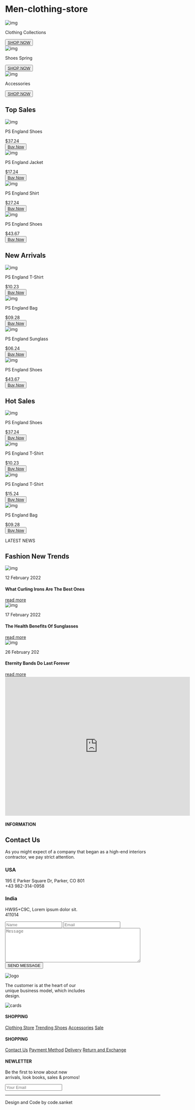# Men-clothing-store

<section id="collection">
    <div class="collections container">
        <div class="content">
            <img src="https://i.postimg.cc/Xqmwr12c/clothing.webp" alt="img" />
            <div class="img-content">
                <p>Clothing Collections</p>
                <button><a href="#sellers">SHOP NOW</a></button>
            </div>
        </div>
        <div class="content2">
            <img src="https://i.postimg.cc/8CmBZH5N/shoes.webp" alt="img" />
            <div class="img-content2">
                <p>Shoes Spring</p>
                <button><a href="#sellers">SHOP NOW</a></button>
            </div>
        </div>
        <div class="content3">
            <img src="https://i.postimg.cc/MHv7KJYp/access.webp" alt="img" />
            <div class="img-content3">
                <p>Accessories</p>
                <button><a href="#sellers">SHOP NOW</a></button>
            </div>
        </div>
    </div>
</section>
<section id="sellers">
    <div class="seller container">
        <h2>Top Sales</h2>
        <div class="best-seller">
            <div class="best-p1">
                <img src="https://i.postimg.cc/8CmBZH5N/shoes.webp" alt="img">
                <div class="best-p1-txt">
                    <div class="name-of-p">
                        <p>PS England Shoes</p>
                    </div>
                    <div class="rating">
                        <i class='bx bxs-star'></i>
                        <i class='bx bxs-star'></i>
                        <i class='bx bxs-star'></i>
                        <i class='bx bx-star'></i>
                        <i class='bx bx-star'></i>
                    </div>
                    <div class="price">
                        &dollar;37.24
                        <div class="colors">
                            <i class='bx bxs-circle red'></i>
                            <i class='bx bxs-circle blue'></i>
                            <i class='bx bxs-circle white'></i>
                        </div>
                    </div>
                    <div class="buy-now">
                        <button><a href="https://codepen.io/sanketbodke/full/mdprZOq">Buy  Now</a></button>
                    </div>
                    <!-- <div class="add-cart">
                        <button>Add To Cart</button>
                    </div> -->
                </div>
            </div>
            <div class="best-p1">
                <img src="https://i.postimg.cc/76X9ZV8m/Screenshot_from_2022-06-03_18-45-12.png" alt="img">
                <div class="best-p1-txt">
                    <div class="name-of-p">
                        <p>PS England Jacket</p>
                    </div>
                    <div class="rating">
                        <i class='bx bxs-star'></i>
                        <i class='bx bxs-star'></i>
                        <i class='bx bx-star'></i>
                        <i class='bx bx-star'></i>
                        <i class='bx bx-star'></i>
                    </div>
                    <div class="price">
                        &dollar;17.24
                        <div class="colors">
                            <i class='bx bxs-circle green'></i>
                            <i class='bx bxs-circle grey'></i>
                            <i class='bx bxs-circle brown'></i>
                        </div>
                    </div>
                    <div class="buy-now">
                        <button><a href="https://codepen.io/sanketbodke/full/mdprZOq">Buy  Now</a></button>
                    </div>
                </div>
            </div>
            <div class="best-p1">
                <img src="https://i.postimg.cc/j2FhzSjf/bs2.png" alt="img">
                <div class="best-p1-txt">
                    <div class="name-of-p">
                        <p>PS England Shirt</p>
                    </div>
                    <div class="rating">
                        <i class='bx bxs-star'></i>
                        <i class='bx bxs-star'></i>
                        <i class='bx bxs-star'></i>
                        <i class='bx bxs-star'></i>
                        <i class='bx bx-star'></i>
                    </div>
                    <div class="price">
                        &dollar;27.24
                        <div class="colors">
                            <i class='bx bxs-circle brown'></i>
                            <i class='bx bxs-circle green'></i>
                            <i class='bx bxs-circle blue'></i>
                        </div>
                    </div>
                    <div class="buy-now">
                        <button><a href="https://codepen.io/sanketbodke/full/mdprZOq">Buy  Now</a></button>
                    </div>
                </div>
            </div>
            <div class="best-p1">
                <img src="https://i.postimg.cc/QtjSDzPF/bs3.png" alt="img">
                <div class="best-p1-txt">
                    <div class="name-of-p">
                        <p>PS England Shoes</p>
                    </div>
                    <div class="rating">
                        <i class='bx bxs-star'></i>
                        <i class='bx bxs-star'></i>
                        <i class='bx bxs-star'></i>
                        <i class='bx bxs-star'></i>
                        <i class='bx bxs-star'></i>
                    </div>
                    <div class="price">
                        &dollar;43.67
                        <div class="colors">
                            <i class='bx bxs-circle red'></i>
                            <i class='bx bxs-circle grey'></i>
                            <i class='bx bxs-circle blue'></i>
                        </div>
                    </div>
                    <div class="buy-now">
                        <button><a href="https://codepen.io/sanketbodke/full/mdprZOq">Buy  Now</a></button>
                    </div>
                </div>
            </div>
        </div>
    </div>
    <div class="seller container">
        <h2>New Arrivals</h2>
        <div class="best-seller">
            <div class="best-p1">
                <img src="https://i.postimg.cc/fbnB2yfj/na1.png" alt="img">
                <div class="best-p1-txt">
                    <div class="name-of-p">
                        <p>PS England T-Shirt</p>
                    </div>
                    <div class="rating">
                        <i class='bx bxs-star'></i>
                        <i class='bx bxs-star'></i>
                        <i class='bx bxs-star'></i>
                        <i class='bx bxs-star'></i>
                        <i class='bx bxs-star'></i>
                    </div>
                    <div class="price">
                        &dollar;10.23
                        <div class="colors">
                            <i class='bx bxs-circle blank'></i>
                            <i class='bx bxs-circle blue'></i>
                            <i class='bx bxs-circle brown'></i>
                        </div>
                    </div>
                    <div class="buy-now">
                        <button><a href="https://codepen.io/sanketbodke/full/mdprZOq">Buy  Now</a></button>
                    </div>
                </div>
            </div>
            <div class="best-p1">
                <img src="https://i.postimg.cc/zD02zJq8/na2.png" alt="img">
                <div class="best-p1-txt">
                    <div class="name-of-p">
                        <p>PS England Bag</p>
                    </div>
                    <div class="rating">
                        <i class='bx bxs-star'></i>
                        <i class='bx bx-star'></i>
                        <i class='bx bx-star'></i>
                        <i class='bx bx-star'></i>
                        <i class='bx bx-star'></i>
                    </div>
                    <div class="price">
                        &dollar;09.28
                        <div class="colors">
                            <i class='bx bxs-circle brown'></i>
                            <i class='bx bxs-circle red'></i>
                            <i class='bx bxs-circle green'></i>
                        </div>
                    </div>
                    <div class="buy-now">
                        <button><a href="https://codepen.io/sanketbodke/full/mdprZOq">Buy  Now</a></button>
                    </div>
                </div>
            </div>
            <div class="best-p1">
                <img src="https://i.postimg.cc/Dfj5VBcz/sunglasses1.jpg" alt="img">
                <div class="best-p1-txt">
                    <div class="name-of-p">
                        <p>PS England Sunglass</p>
                    </div>
                    <div class="rating">
                        <i class='bx bxs-star'></i>
                        <i class='bx bxs-star'></i>
                        <i class='bx bxs-star'></i>
                        <i class='bx bxs-star'></i>
                        <i class='bx bxs-star'></i>
                    </div>
                    <div class="price">
                        &dollar;06.24
                        <div class="colors">
                            <i class='bx bxs-circle grey'></i>
                            <i class='bx bxs-circle blank'></i>
                            <i class='bx bxs-circle blank'></i>
                        </div>
                    </div>
                    <div class="buy-now">
                        <button><a href="https://codepen.io/sanketbodke/full/mdprZOq">Buy  Now</a></button>
                    </div>
                </div>
            </div>
            <div class="best-p1">
                <img src="https://i.postimg.cc/FszW12Kc/na4.png" alt="img">
                <div class="best-p1-txt">
                    <div class="name-of-p">
                        <p>PS England Shoes</p>
                    </div>
                    <div class="rating">
                        <i class='bx bxs-star'></i>
                        <i class='bx bxs-star'></i>
                        <i class='bx bxs-star'></i>
                        <i class='bx bxs-star'></i>
                        <i class='bx bxs-star'></i>
                    </div>
                    <div class="price">
                        &dollar;43.67
                        <div class="colors">
                            <i class='bx bxs-circle grey'></i>
                            <i class='bx bxs-circle red'></i>
                            <i class='bx bxs-circle blue'></i>
                        </div>
                    </div>
                    <div class="buy-now">
                        <button><a href="https://codepen.io/sanketbodke/full/mdprZOq">Buy  Now</a></button>
                    </div>
                </div>
            </div>
        </div>
    </div>
    <div class="seller container">
        <h2>Hot Sales</h2>
        <div class="best-seller">
            <div class="best-p1">
                <img src="https://i.postimg.cc/jS7pSQLf/na4.png" alt="img">
                <div class="best-p1-txt">
                    <div class="name-of-p">
                        <p>PS England Shoes</p>
                    </div>
                    <div class="rating">
                        <i class='bx bxs-star'></i>
                        <i class='bx bxs-star'></i>
                        <i class='bx bxs-star'></i>
                        <i class='bx bxs-star'></i>
                        <i class='bx bxs-star'></i>
                    </div>
                    <div class="price">
                        &dollar;37.24
                        <div class="colors">
                            <i class='bx bxs-circle grey'></i>
                            <i class='bx bxs-circle black'></i>
                            <i class='bx bxs-circle blue'></i>
                        </div>
                    </div>
                    <div class="buy-now">
                        <button><a href="https://codepen.io/sanketbodke/full/mdprZOq">Buy  Now</a></button>
                    </div>
                </div>
            </div>
            <div class="best-p1">
                <img src="https://i.postimg.cc/fbnB2yfj/na1.png" alt="img">
                <div class="best-p1-txt">
                    <div class="name-of-p">
                        <p>PS England T-Shirt</p>
                    </div>
                    <div class="rating">
                        <i class='bx bxs-star'></i>
                        <i class='bx bxs-star'></i>
                        <i class='bx bxs-star'></i>
                        <i class='bx bxs-star'></i>
                        <i class='bx bxs-star'></i>
                    </div>
                    <div class="price">
                        &dollar;10.23
                        <div class="colors">
                            <i class='bx bxs-circle blank'></i>
                            <i class='bx bxs-circle blue'></i>
                            <i class='bx bxs-circle brown'></i>
                        </div>
                    </div>
                    <div class="buy-now">
                        <button><a href="https://codepen.io/sanketbodke/full/mdprZOq">Buy  Now</a></button>
                    </div>
                </div>
            </div>
            <div class="best-p1">
                <img src="https://i.postimg.cc/RhVP7YQk/hs1.png" alt="img">
                <div class="best-p1-txt">
                    <div class="name-of-p">
                        <p>PS England T-Shirt</p>
                    </div>
                    <div class="rating">
                        <i class='bx bxs-star'></i>
                        <i class='bx bxs-star'></i>
                        <i class='bx bxs-star'></i>
                        <i class='bx bxs-star'></i>
                        <i class='bx bxs-star'></i>
                    </div>
                    <div class="price">
                        &dollar;15.24
                        <div class="colors">
                            <i class='bx bxs-circle blank'></i>
                            <i class='bx bxs-circle red'></i>
                            <i class='bx bxs-circle blue'></i>
                        </div>
                    </div>
                    <div class="buy-now">
                        <button><a href="https://codepen.io/sanketbodke/full/mdprZOq">Buy  Now</a></button>
                    </div>
                </div>
            </div>
            <div class="best-p1">
                <img src="https://i.postimg.cc/zD02zJq8/na2.png" alt="img">
                <div class="best-p1-txt">
                    <div class="name-of-p">
                        <p>PS England Bag</p>
                    </div>
                    <div class="rating">
                        <i class='bx bxs-star'></i>
                        <i class='bx bx-star'></i>
                        <i class='bx bx-star'></i>
                        <i class='bx bx-star'></i>
                        <i class='bx bx-star'></i>
                    </div>
                    <div class="price">
                        &dollar;09.28
                        <div class="colors">
                            <i class='bx bxs-circle blank'></i>
                            <i class='bx bxs-circle grey'></i>
                            <i class='bx bxs-circle brown'></i>
                        </div>
                    </div>
                    <div class="buy-now">
                        <button><a href="https://codepen.io/sanketbodke/full/mdprZOq">Buy  Now</a></button>
                    </div>
                </div>
            </div>
        </div>
    </div>
</section>
<section id="news">
    <div class="news-heading">
        <p>LATEST NEWS</p>
        <h2>Fashion New Trends</h2>
    </div>
    <div class="l-news container">
        <div class="l-news1">
            <div class="news1-img">
                <img src="https://i.postimg.cc/2y6wbZCm/news1.jpg" alt="img">
            </div>
            <div class="news1-conte">
                <div class="date-news1">
                    <p><i class='bx bxs-calendar'></i> 12 February 2022</p>
                    <h4>What Curling Irons Are The Best Ones</h4>
                    <a href="https://www.vogue.com/article/best-curling-irons" target="_blank">read more</a>
                </div>
            </div>
        </div>
        <div class="l-news2">
            <div class="news2-img">
                <img src="https://i.postimg.cc/9MXPK7RT/news2.jpg" alt="img">
            </div>
            <div class="news2-conte">
                <div class="date-news2">
                    <p><i class='bx bxs-calendar'></i> 17 February 2022</p>
                    <h4>The Health Benefits Of Sunglasses</h4>
                    <a href="https://www.rivieraopticare.com/blog/314864-the-health-benefits-of-wearing-sunglasses_2/" target="_blank">read more</a>
                </div>
            </div>
        </div>
        <div class="l-news3">
            <div class="news3-img">
                <img src="https://i.postimg.cc/x1KKdRLM/news3.jpg" alt="img">
            </div>
            <div class="news3-conte">
                <div class="date-news3">
                    <p><i class='bx bxs-calendar'></i> 26 February 202</p>
                    <h4>Eternity Bands Do Last Forever</h4>
                    <a href="https://www.briangavindiamonds.com/news/eternity-bands-symbolize-love-that-lasts-forever/" target="_blank">read more</a>
                </div>
            </div>
        </div>
    </div>
</section>
<section id="contact">
    <div class="contact container">
    <div class="map">
        <iframe src="https://www.google.com/maps/embed?pb=!1m18!1m12!1m3!1d3782.121169986175!2d73.90618951442687!3d18.568575172551647!2m3!1f0!2f0!3f0!3m2!1i1024!2i768!4f13.1!3m3!1m2!1s0x3bc2c131ed5b54a7%3A0xad718b8b2c93d36d!2sSky%20Vista!5e0!3m2!1sen!2sin!4v1654257749399!5m2!1sen!2sin"
            width="600" height="450" style="border:0;" allowfullscreen="" loading="lazy" referrerpolicy="no-referrer-when-downgrade"></iframe>
    </div>
    <form action="https://formspree.io/f/xzbowpjq" method="POST">
        <div class="form">
            <div class="form-txt">
                <h4>INFORMATION</h4>
                <h1>Contact Us</h1>
                <span>As you might expect of a company that began as a high-end interiors contractor, we pay strict
                    attention.</span>
                <h3>USA</h3>
                <p>195 E Parker Square Dr, Parker, CO 801<br>+43 982-314-0958</p>
                <h3>India</h3>
                <p>HW95+C9C, Lorem ipsum dolor sit.<br>411014</p>
            </div>
            <div class="form-details">
                <input type="text" name="name" id="name" placeholder="Name" required>
                <input type="email" name="email" id="email" placeholder="Email" required>
                <textarea name="message" id="message" cols="52" rows="7" placeholder="Message" required></textarea>
                <button>SEND MESSAGE</button>
            </div>
        </div>
    </form>
</div>
</section>
<footer>
    <div class="footer-container container">
        <div class="content_1">
            <img src="https://i.postimg.cc/htGyQ4JB/footer-logo.png" alt="logo">
            <p>The customer is at the heart of our<br>unique business model, which includes<br>design.</p>
            <img src="https://i.postimg.cc/Nj9dgJ98/cards.png" alt="cards">
        </div>
        <div class="content_2">
            <h4>SHOPPING</h4>
            <a href="#sellers">Clothing Store</a>
            <a href="#sellers">Trending Shoes</a>
            <a href="#sellers">Accessories</a>
            <a href="#sellers">Sale</a>
        </div>
        <div class="content_3">
            <h4>SHOPPING</h4>
            <a href="./contact.html">Contact Us</a>
            <a href="https://payment-method-sb.netlify.app/" target="_blank">Payment Method</a>
            <a href="https://delivery-status-sb.netlify.app/" target="_blank">Delivery</a>
            <a href="https://codepen.io/sandeshbodake/full/Jexxrv" target="_blank">Return and Exchange</a>
        </div>
        <div class="content_4">
            <h4>NEWLETTER</h4>
            <p>Be the first to know about new<br>arrivals, look books, sales & promos!</p>
            <div class="f-mail">
                <input type="email" placeholder="Your Email">
                <i class='bx bx-envelope'></i>
            </div>
            <hr>
        </div>
    </div>
    <div class="f-design">
        <div class="f-design-txt container">
            <p>Design and Code by code.sanket</p>
        </div>
    </div>
</footer>
